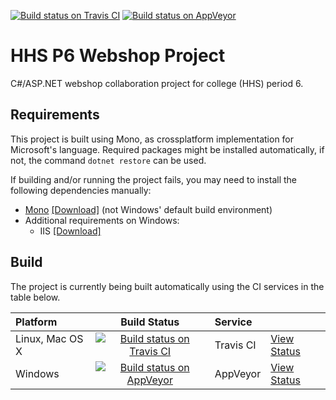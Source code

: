 [![Build status on Travis CI](https://travis-ci.org/timvisee/hhs-p6-webshop-project.svg?branch=master)](https://travis-ci.org/timvisee/hhs-p6-webshop-project)
[![Build status on AppVeyor](https://ci.appveyor.com/api/projects/status/gf9thhuaa7ruy7u2/branch/master?svg=true)](https://ci.appveyor.com/project/timvisee/hhs-p6-webshop-project)

# HHS P6 Webshop Project
C#/ASP.NET webshop collaboration project for college (HHS) period 6.

## Requirements
This project is built using Mono, as crossplatform implementation for Microsoft's language.
Required packages might be installed automatically, if not, the command `dotnet restore` can be used.

If building and/or running the project fails, you may need to install the following dependencies manually:
* [Mono](http://www.mono-project.com/) [[Download]](http://www.mono-project.com/download/) (not Windows' default build environment)
* Additional requirements on Windows:
    * IIS [[Download]](https://www.microsoft.com/en-us/download/details.aspx?id=48264)

## Build
The project is currently being built automatically using the CI services in the table below.

|Platform|Build Status|Service||
|:---|:---:|:---|---|
|Linux, Mac OS X|[![Build status on Travis CI](https://travis-ci.org/timvisee/hhs-p6-webshop-project.svg?branch=master)](https://travis-ci.org/timvisee/hhs-p6-webshop-project)|Travis CI|[View Status](https://travis-ci.org/timvisee/hhs-p6-webshop-project)|
|Windows|[![Build status on AppVeyor](https://ci.appveyor.com/api/projects/status/gf9thhuaa7ruy7u2/branch/master?svg=true)](https://ci.appveyor.com/project/timvisee/hhs-p6-webshop-project)|AppVeyor|[View Status](https://ci.appveyor.com/project/timvisee/hhs-p6-webshop-project)|
